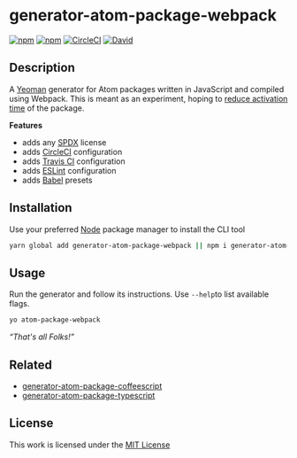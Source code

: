 # generator-atom-package-webpack

[![npm](https://flat.badgen.net/npm/license/generator-atom-package-webpack)](https://www.npmjs.org/package/generator-atom-package-webpack)
[![npm](https://flat.badgen.net/npm/v/generator-atom-package-webpack)](https://www.npmjs.org/package/generator-atom-package-webpack)
[![CircleCI](https://flat.badgen.net/circleci/github/idleberg/generator-atom-package-webpack)](https://circleci.com/gh/idleberg/generator-atom-package-webpack)
[![David](https://flat.badgen.net/david/dep/idleberg/generator-atom-package-webpack)](https://david-dm.org/idleberg/generator-atom-package-webpack)

## Description

A [Yeoman](http://yeoman.io/authoring/user-interactions.html) generator for Atom packages written in JavaScript and compiled using Webpack. This is meant as an experiment, hoping to [reduce activation time](https://discuss.atom.io/t/package-activatetime/56808/14) of the package.

**Features**

- adds any [SPDX](https://spdx.org/licenses/) license
- adds [CircleCI](https://circleci.com/) configuration
- adds [Travis CI](https://travis-ci.org/) configuration
- adds [ESLint](https://eslint.org/) configuration
- adds [Babel](https://babeljs.io/) presets

## Installation

Use your preferred [Node](https://nodejs.org/) package manager to install the CLI tool

```sh
yarn global add generator-atom-package-webpack || npm i generator-atom-package-webpack -g
```

## Usage

Run the generator and follow its instructions. Use `--help`to list available flags.

```sh
yo atom-package-webpack
```

*“That's all Folks!”*

## Related

- [generator-atom-package-coffeescript](https://www.npmjs.org/package/generator-atom-package-coffeescript)
- [generator-atom-package-typescript](https://www.npmjs.org/package/generator-atom-package-typescript)

## License

This work is licensed under the [MIT License](https://opensource.org/licenses/MIT)
